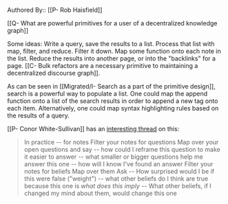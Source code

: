Authored By:: [[P- Rob Haisfield]]

[[Q- What are powerful primitives for a user of a decentralized knowledge graph]]

Some ideas: Write a query, save the results to a list. Process that list with map, filter, and reduce. Filter it down. Map some function onto each note in the list. Reduce the results into another page, or into the "backlinks" for a page. [[C- Bulk refactors are a necessary primitive to maintaining a decentralized discourse graph]].

As can be seen in [[Migrated/I- Search as a part of the primitive design]], search is a powerful way to populate a list. One could map the append function onto a list of the search results in order to append a new tag onto each item. Alternatively, one could map syntax highlighting rules based on the results of a query.

[[P- Conor White-Sullivan]] has an [interesting thread](https://twitter.com/Conaw/status/1134173307878629376?s=20) on this:

> In practice -- for notes Filter your notes for questions Map over your open questions and say -- how could I reframe this question to make it easier to answer -- what smaller or bigger questions help me answer this one -- how will I know I've found an answer
> Filter your notes for beliefs Map over them Ask -- How surprised would I be if this were false ("weight") -- what other beliefs do I think are true because this one is *what does this imply* -- What other beliefs, if I changed my mind about them, would change this one